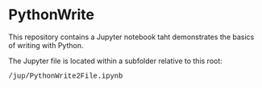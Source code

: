 # PythonWrite

This repository contains a Jupyter notebook taht demonstrates the basics of writing with Python.

The Jupyter file is located within a subfolder relative to this root:

<font face='courier'>/jup/PythonWrite2File.ipynb</font>
